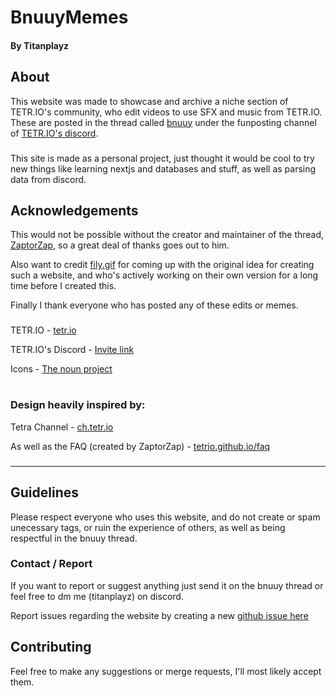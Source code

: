 # BnuuyMemes
#### By Titanplayz

## About
This website was made to showcase and archive a niche section of TETR.IO's community, who edit videos to use SFX and music from TETR.IO. These are posted in the thread called [bnuuy](https://discord.com/channels/673303546107658242/917245246449016853) under the funposting channel of [TETR.IO's discord](https://discord.com/invite/tetrio).
###
This site is made as a personal project, just thought it would be cool to try new things like learning nextjs and databases and stuff, as well as parsing data from discord.

## Acknowledgements
This would not be possible without the creator and maintainer of the thread, [ZaptorZap](https://zaptorz.app), so a great deal of thanks goes out to him.

Also want to credit [fily.gif]() for coming up with the original idea for creating such a website, and who's actively working on their own version for a long time before I created this.

Finally I thank everyone who has posted any of these edits or memes.
###
TETR.IO - [tetr.io](https://tetr.io)

TETR.IO's Discord - [Invite link](https://discord.com/invite/tetrio)

Icons - [The noun project](https://thenounproject.com)
#
### Design heavily inspired by:
Tetra Channel  - [ch.tetr.io](https://ch.tetr.io)

As well as the FAQ (created by ZaptorZap) - [tetrio.github.io/faq](https://tetrio.github.io/faq)
###
***
## Guidelines
Please respect everyone who uses this website, and do not create or spam unecessary tags, or ruin the experience of others, as well as being respectful in the bnuuy thread.

### Contact / Report
If you want to report or suggest anything just send it on the bnuuy thread or feel free to dm me (titanplayz) on discord.

Report issues regarding the website by creating a new [github issue here](https://github.com/TitanPlayz100/BnuuyMemes/issues)

## Contributing
Feel free to make any suggestions or merge requests, I'll most likely accept them. 
